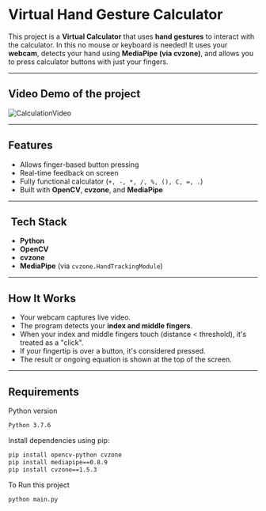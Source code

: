 # Virtual Hand Gesture Calculator

This project is a **Virtual Calculator** that uses **hand gestures** to interact with the calculator. In this no mouse or keyboard is needed! It uses your **webcam**, detects your hand using **MediaPipe (via cvzone)**, and allows you to press calculator buttons with just your fingers.

---

## Video Demo of the project 

![CalculationVideo](video/virtualCalculatorV.gif)


---

##  Features

- Allows finger-based button pressing
- Real-time feedback on screen
- Fully functional calculator (`+, -, *, /, %, (), C, =, .`)
- Built with **OpenCV**, **cvzone**, and **MediaPipe**

---

## ️ Tech Stack

- **Python**
- **OpenCV**
- **cvzone**
- **MediaPipe** (via `cvzone.HandTrackingModule`)

---

## How It Works

- Your webcam captures live video.
- The program detects your **index and middle fingers**.
- When your index and middle fingers touch (distance < threshold), it's treated as a "click".
- If your fingertip is over a button, it's considered pressed.
- The result or ongoing equation is shown at the top of the screen.

---

## Requirements
Python version
```bash
Python 3.7.6

```
Install dependencies using pip:

```bash
pip install opencv-python cvzone
pip install mediapipe==0.8.9
pip install cvzone==1.5.3
```
To Run this project 
```bash
python main.py
```

